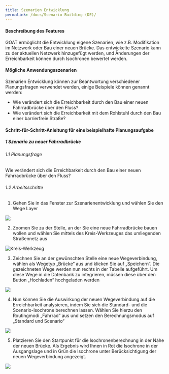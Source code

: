 ```yaml
---
title: Szenarien Entwicklung
permalink: /docs/Scenario Building (DE)/
---
```


#### Beschreibung des Features
GOAT ermöglicht die Entwicklung eigene Szenarien, wie z.B. Modifikation im Netzwerk oder Bau einer neuen Brücke. Das entwickelte Szenario kann zu der aktuellen Netzwerk hinzugefügt werden, und Änderungen der Erreichbarkeit können durch Isochronen bewertet werden. 

#### Mögliche Anwendungsszenarien
Szenarien Entwicklung können zur Beantwortung verschiedener Planungsfragen verwendet werden, einige Beispiele können genannt werden:
- Wie verändert sich die Erreichbarkeit durch den Bau einer neuen Fahrradbrücke über den Fluss?
- Wie verändert sich die Erreichbarkeit mit dem Rohlstuhl durch den Bau einer barrierfreie Straße? 



#### Schritt-für-Schritt-Anleitung für eine beispielhafte Planungsaufgabe
##### 1 Szenario zu neuer Fahrradbrücke
###### 1.1 Planungsfrage
Wie verändert sich die Erreichbarkeit durch den Bau einer neuen Fahrradbrücke über den Fluss? 
###### 1.2 Arbeitsschritte
1. Gehen Sie in das Fenster zur Szenarienentwicklung und wählen Sie den Wege Layer
<img class="img-responsive" src="../../img/Docs/training materials/Scenario_building/scenario_ways.png">


2. Zoomen Sie zu der Stelle, an der Sie eine neue Fahrradbrücke bauen wollen und wählen Sie mittels des Kreis-Werkzeuges das umliegenden Straßennetz aus
<img class="img-responsive" src="../../img/Docs/training materials/Scenario_building/circle_scenario.png" title="Kreis-Werkzeug">

3. Zeichnen Sie an der gewünschten Stelle eine neue Wegeverbindung, wählen als Wegetyp „Brücke“ aus und klicken Sie auf „Speichern“. Die gezeichneten Wege werden nun rechts in der Tabelle aufgeführt. Um diese Wege in die Datenbank zu integrieren, müssen diese über den Button „Hochladen“ hochgeladen werden
<img class="img-responsive" src="../../img/Docs/training materials/Scenario_building/bridge_building.png">

4. Nun können Sie die Auswirkung der neuen Wegeverbindung auf die Erreichbarkeit analysieren, indem Sie sich die Standard- und die Scenario-Isochrone berechnen lassen. Wählen Sie hierzu den Routingmodi „Fahrrad“ aus und setzen den Berechnungsmodus auf „Standard und Scenario“
<img class="img-responsive" src="../../img/Docs/training materials/Scenario_building/modified_network.png">

5. Platzieren Sie den Startpunkt für die Isochronenberechnung in der Nähe der neuen Brücke. Als Ergebnis wird Ihnen in Rot die Isochrone in der Ausgangslage und in Grün die Isochrone unter Berücksichtigung der neuen Wegeverbindung angezeigt.
<img class="img-responsive" src="../../img/Docs/training materials/Scenario_building/result-isochrone.png">







 